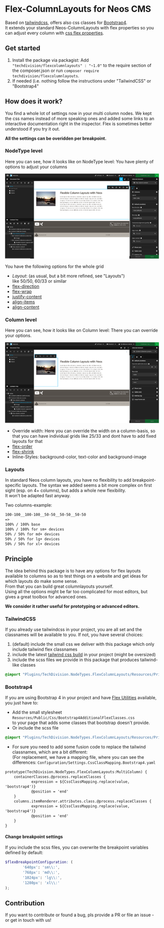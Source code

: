 # Flex-ColumnLayouts for Neos CMS
Based on [tailwindcss](https://tailwindcss.com/), offers also css classes for [Bootstrap4](https://getbootstrap.com/docs/4.4/utilities/flex/).  
It extends your standard Neos-ColumnLayouts with flex properties so you can adjust every column with [css flex properties](https://css-tricks.com/snippets/css/a-guide-to-flexbox/).

## Get started
1. Install the package via packagist: Add `"techdivision/flexcolumnlayouts" : "~1.0"` to the require section of the composer.json or run `composer require techdivision/flexcolumnlayouts`.
2. If needed (i.e. nothing follow the instructions under "TailwindCSS" or "Bootstrap4"

## How does it work?
You find a whole lot of settings now in your multi column nodes. 
We kept the css names instead of more speaking ones and added some links to an interactive documentation right in the inspector.
Flex is sometimes better understood if you try it out.  

**All the settings can be overidden per breakpoint.**


### NodeType level
Here you can see, how it looks like on NodeType level: You have plenty of options to adjust your columns

![NodeType level](Documentation/assets/FlexColumnLayouts-NodeType.png "NodeType level")

You have the following options for the whole grid  
* _Layout_: (as usual, but a bit more refined, see "Layouts")  
like 50/50, 60/33 or similar
* [flex-direction](https://yoksel.github.io/flex-cheatsheet/#section-flex-direction) 
* [flex-wrap](https://yoksel.github.io/flex-cheatsheet/#section-flex-wrap)
* [justify-content](https://yoksel.github.io/flex-cheatsheet/#section-justify-content)
* [align-items](https://yoksel.github.io/flex-cheatsheet/#section-align-items-self)
* [align-content](https://yoksel.github.io/flex-cheatsheet/#section-align-content)


### Column level 

Here you can see, how it looks like on Column level: There you can override your options.

![Column level](Documentation/assets/FlexColumnLayouts-Column.png "Column level")


* Override width: Here you can override the width on a column-basis, so that you can have individual grids like 25/33 and dont have to add fixed layouts for that
* [flex-order](https://yoksel.github.io/flex-cheatsheet/#section-order)
* [flex-shrink](https://yoksel.github.io/flex-cheatsheet/#section-flex-shrink)
* Inline-Styles: background-color, text-color and background-image

### Layouts
In standard Neos column layouts, you have no flexibility to add breakpoint-specific layouts.
The syntax we added seems a bit more complex on first sight (esp. on 4+ columns), but adds a whole new flexibility.  
It won't be adapted fast anyway.

Two columns-example:

```
100-100__100-100__50-50__50-50__50-50
=> 
100% / 100% base
100% / 100% for sm+ devices
50% / 50% for md+ devices
50% / 50% for lg+ devices
50% / 50% for xl+ devices
```

## Principle
The idea behind this package is to have any options for flex layouts available to columns so as to 
test things on a website and get ideas for which layouts do make some sense.  
From that you can build great columnlayouts yourself.  
Using all the options might be far too complicated for most editors, but gives a great toolbox for advanced ones.

**We consider it rather useful for prototyping or advanced editors.**

### TailwindCSS
If you already use tailwindcss in your project, you are all set and the classnames will be available to you.
If not, you have several choices:
1. (default) include the small css we deliver with this package which only include tailwind flex classnames 
2. include the latest [tailwind css build](https://tailwindcss.com/docs/installation) in your project (might be oversized)
3. include the scss files we provide in this package that produces tailwind-like classes
```scss
@import "Plugins/TechDivision.NodeTypes.FlexColumnLayouts/Resources/Private/Scss/TailwindFlexClasses";
```

### Bootstrap4
If you are using Bootstrap 4 in your project and have [Flex Utilities](https://getbootstrap.com/docs/4.4/utilities/flex/) available, you just have to:
* Add the small stylesheet 
`Resources/Public/Css/Bootstrap4AdditionalFlexClasses.css`  
to your page that adds some classes that bootstrap doesn't provide.
* Or include the scss file
```scss
@import "Plugins/TechDivision.NodeTypes.FlexColumnLayouts/Resources/Private/Scss/Bootstrap4AdditionalFlexClasses";
```
* For sure you need to add some fusion code to replace the tailwind classnames, which are a bit different:  
(For replacement, we have a mapping file, where you can see the differences: `Configuration/Settings.CssClassMapping.Bootstrap4.yaml` 
```
prototype(TechDivision.NodeTypes.FlexColumnLayouts:MultiColumn) {
    containerClasses.@process.replaceClasses {
            expression = ${CssClassMapping.replace(value, 'bootstrap4')}
            @position = 'end'
    }
    columns.itemRenderer.attributes.class.@process.replaceClasses {
            expression = ${CssClassMapping.replace(value, 'bootstrap4')}
            @position = 'end'
    }
}
```

#### Change breakpoint settings

If you include the scss files, you can overwrite the breakpoint variables defined by default:

```scss
$flexBreakpointConfiguration: (
        '640px': 'sm\\:',
        '768px': 'md\\:',
        '1024px': 'lg\\:',
        '1280px': 'xl\\:'
);
```
## Contribution
If you want to contribute or found a bug, pls provide a PR or file an issue - or get in touch with us!
 